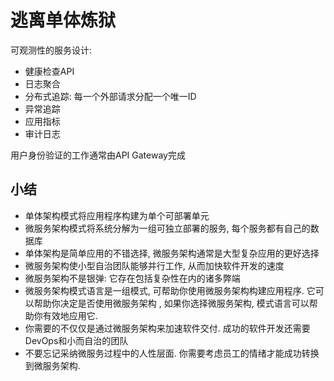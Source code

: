 # 逃离单体炼狱

可观测性的服务设计:
- 健康检查API
- 日志聚合
- 分布式追踪: 每一个外部请求分配一个唯一ID
- 异常追踪
- 应用指标
- 审计日志

用户身份验证的工作通常由API Gateway完成

## 小结
- 单体架构模式将应用程序构建为单个可部署单元
- 微服务架构模式将系统分解为一组可独立部署的服务, 每个服务都有自己的数据库
- 单体架构是简单应用的不错选择, 微服务架构通常是大型复杂应用的更好选择
- 微服务架构使小型自治团队能够并行工作, 从而加快软件开发的速度
- 微服务架构不是银弹: 它存在包括复杂性在内的诸多弊端
- 微服务架构模式语言是一组模式, 可帮助你使用微服务架构构建应用程序. 它可以帮助你决定是否使用微服务架构
, 如果你选择微服务架构, 模式语言可以帮助你有效地应用它.
- 你需要的不仅仅是通过微服务架构来加速软件交付. 成功的软件开发还需要DevOps和小而自治的团队
- 不要忘记采纳微服务过程中的人性层面. 你需要考虑员工的情绪才能成功转换到微服务架构.